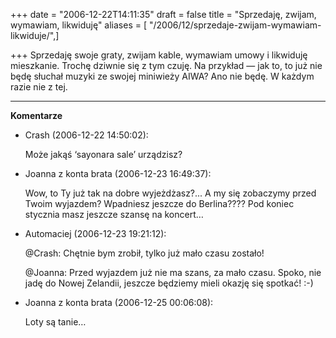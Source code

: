 +++
date = "2006-12-22T14:11:35"
draft = false
title = "Sprzedaję, zwijam, wymawiam, likwiduję"
aliases = [ "/2006/12/sprzedaje-zwijam-wymawiam-likwiduje/",]

+++
Sprzedaję swoje graty, zwijam kable, wymawiam umowy i likwiduję mieszkanie.
Trochę dziwnie się z tym czuję. Na przykład ― jak to, to już nie będę słuchał
muzyki ze swojej miniwieży AIWA? Ano nie będę. W każdym razie nie z tej.

----
**Komentarze**

* Crash (2006-12-22 14:50:02): <p>Może jakąś &#8216;sayonara sale&#8217;
  urządzisz?</p>
* Joanna z konta brata (2006-12-23 16:49:37): <p>Wow, to Ty już tak na dobre
  wyjeżdżasz?... A my się zobaczymy przed Twoim wyjazdem? Wpadniesz jeszcze do
  Berlina???? Pod koniec stycznia masz jeszcze szansę na koncert&#8230;</p>
* Automaciej (2006-12-23 19:21:12): <p>@Crash: Chętnie bym zrobił, tylko już
  mało czasu zostało!</p>  <p>@Joanna: Przed wyjazdem już nie ma szans, za mało
  czasu. Spoko, nie jadę do Nowej Zelandii, jeszcze będziemy mieli okazję się
  spotkać! :-)</p>
* Joanna z konta brata (2006-12-25 00:06:08): <p>Loty są tanie&#8230;</p>

